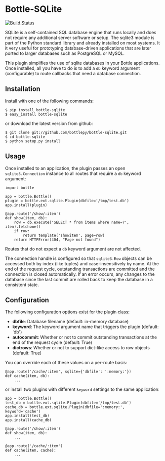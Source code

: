 Bottle-SQLite
=============

[![Build Status](https://travis-ci.org/alenmeister/bottle-sqlite.svg?branch=master)](https://travis-ci.org/alenmeister/bottle-sqlite)

SQLite is a self-contained SQL database engine that runs locally and does not 
require any additional server software or setup. The sqlite3 module is part of the 
Python standard library and already installed on most systems. It it very useful 
for prototyping database-driven applications that are later ported to larger 
databases such as PostgreSQL or MySQL. 

This plugin simplifies the use of sqlite databases in your Bottle applications. 
Once installed, all you have to do is to add a ``db`` keyword argument 
(configurable) to route callbacks that need a database connection.

Installation
------------

Install with one of the following commands:

    $ pip install bottle-sqlite
    $ easy_install bottle-sqlite

or download the latest version from github:

    $ git clone git://github.com/bottlepy/bottle-sqlite.git
    $ cd bottle-sqlite
    $ python setup.py install

Usage
-----

Once installed to an application, the plugin passes an open `sqlite3.Connection`
instance to all routes that require a ``db`` keyword argument:

    import bottle

    app = bottle.Bottle()
    plugin = bottle.ext.sqlite.Plugin(dbfile='/tmp/test.db')
    app.install(plugin)

    @app.route('/show/:item')
    def show(item, db):
        row = db.execute('SELECT * from items where name=?', item).fetchone()
        if row:
            return template('showitem', page=row)
        return HTTPError(404, "Page not found")

Routes that do not expect a ``db`` keyword argument are not affected.

The connection handle is configured so that `sqlite3.Row` objects can be 
accessed both by index (like tuples) and case-insensitively by name. At the end of 
the request cycle, outstanding transactions are committed and the connection is 
closed automatically. If an error occurs, any changes to the database since the 
last commit are rolled back to keep the database in a consistent state.

Configuration
-------------

The following configuration options exist for the plugin class:

* **dbfile**: Database filename (default: in-memory database)
* **keyword**: The keyword argument name that triggers the plugin (default: 'db')
* **autocommit**: Whether or not to commit outstanding transactions at the end of the request cycle (default: True)
* **dictrows**: Whether or not to support dict-like access to row objects (default: True)

You can override each of these values on a per-route basis: 

    @app.route('/cache/:item', sqlite={'dbfile': ':memory:'})
    def cache(item, db):
        ...
   
or install two plugins with different ``keyword`` settings to the same application:

    app = bottle.Bottle()
    test_db = bottle.ext.sqlite.Plugin(dbfile='/tmp/test.db')
    cache_db = bottle.ext.sqlite.Plugin(dbfile=':memory:', keyword='cache')
    app.install(test_db)
    app.install(cache_db)

    @app.route('/show/:item')
    def show(item, db):
        ...

    @app.route('/cache/:item')
    def cache(item, cache):
        ...
